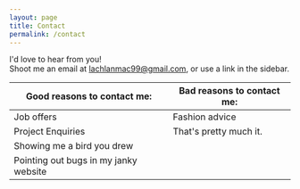```yaml
---
layout: page
title: Contact
permalink: /contact
---
```


I'd love to hear from you!  
Shoot me an email at [lachlanmac99@gmail.com](mailto:lachlanmac99@gmail.com), or use a link in the sidebar.




| Good reasons to contact me:   | Bad reasons to contact me:    |
|-------------------------------|-------------------------------|
| Job offers                    | Fashion advice                |
| Project Enquiries             | That's pretty much it.        |
| Showing me a bird you drew    |
| Pointing out bugs in my janky website|
 





